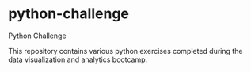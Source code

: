 # python-challenge
Python Challenge

This repository contains various python exercises completed during the data visualization and analytics bootcamp.
